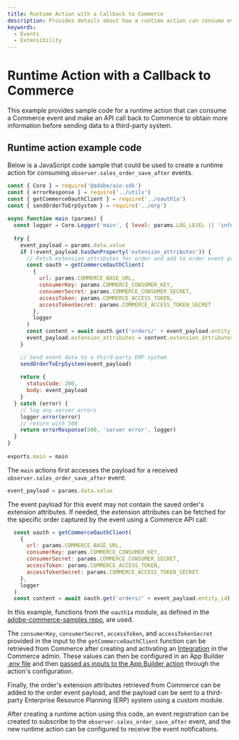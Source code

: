 ```yaml
---
title: Runtime Action with a Callback to Commerce
description: Provides details about how a runtime action can consume events and fetch additional details from Commerce.
keywords:
  - Events
  - Extensibility
---
```


# Runtime Action with a Callback to Commerce

This example provides sample code for a runtime action that can consume a Commerce event and make an API call back to Commerce to obtain more information before sending data to a third-party system.

## Runtime action example code

Below is a JavaScript code sample that could be used to create a runtime action for consuming `observer.sales_order_save_after` events.

```js
const { Core } = require('@adobe/aio-sdk')
const { errorResponse } = require('../utils')
const { getCommerceOauthClient } = require('../oauth1a')
const { sendOrderToErpSystem } = require('../erp')
  
async function main (params) {
  const logger = Core.Logger('main', { level: params.LOG_LEVEL || 'info' })
  
  try {
    event_payload = params.data.value
    if (!event_payload.hasOwnProperty('extension_attributes')) {
      // Fetch extension attributes for order and add to order event payload
      const oauth = getCommerceOauthClient(
        {
          url: params.COMMERCE_BASE_URL,
          consumerKey: params.COMMERCE_CONSUMER_KEY,
          consumerSecret: params.COMMERCE_CONSUMER_SECRET,
          accessToken: params.COMMERCE_ACCESS_TOKEN,
          accessTokenSecret: params.COMMERCE_ACCESS_TOKEN_SECRET
        },
        logger
      )
      const content = await oauth.get('orders/' + event_payload.entity_id)
      event_payload.extension_attributes = content.extension_attributes
    }

    // Send event data to a third-party ERP system
    sendOrderToErpSystem(event_payload)
      
    return {
      statusCode: 200,
      body: event_payload
    }
  } catch (error) {
    // log any server errors
    logger.error(error)
    // return with 500
    return errorResponse(500, 'server error', logger)
  }
}
  
exports.main = main
```

The `main` actions first accesses the payload for a received `observer.sales_order_save_after` event:

```js
event_payload = params.data.value
```

The event payload for this event may not contain the saved order's extension attributes. If needed, the extension attributes can be fetched for the specific order captured by the event using a Commerce API call:

```js
  const oauth = getCommerceOauthClient(
    {
      url: params.COMMERCE_BASE_URL,
      consumerKey: params.COMMERCE_CONSUMER_KEY,
      consumerSecret: params.COMMERCE_CONSUMER_SECRET,
      accessToken: params.COMMERCE_ACCESS_TOKEN,
      accessTokenSecret: params.COMMERCE_ACCESS_TOKEN_SECRET
    },
    logger
  )
  const content = await oauth.get('orders/' + event_payload.entity_id)
```

In this example, functions from the `oauth1a` module, as defined in the [adobe-commerce-samples repo](https://github.com/adobe/adobe-commerce-samples/blob/main/admin-ui-sdk/menu/custom-menu/actions/oauth1a.js), are used.

The `consumerKey`, `consumerSecret`, `accessToken`, and `accessTokenSecret` provided in the input to the `getCommerceOauthClient` function can be retrieved from Commerce after creating and activating an [Integration](https://experienceleague.adobe.com/en/docs/commerce-admin/systems/integrations) in the Commerce admin. These values can then be configured in an App Builder [.env file](https://developer.adobe.com/app-builder/docs/guides/configuration/#env) and then [passed as inputs to the App Builder action](https://developer.adobe.com/app-builder/docs/guides/configuration/#using-environment-variables-in-runtime-actions) through the action's configuration.

Finally, the order's extension attributes retrieved from Commerce can be added to the order event payload, and the payload can be sent to a third-party Enterprise Resource Planning (ERP) system using a custom module.

After creating a runtime action using this code, an event registration can be created to subscribe to the `observer.sales_order_save_after` event, and the new runtime action can be configured to receive the event notifications.
